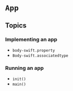 # ``App``

## Topics

### Implementing an app

- ``body-swift.property``
- ``Body-swift.associatedtype``

### Running an app

- ``init()``
- ``main()``
